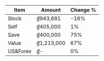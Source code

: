 | Item     | Amount     | Change % |
| -------- | ---------- | -------- |
| Stock    | ₫943,681   | -16%     |
| Self     | ₫405,000   | 1%       |
| Save     | ₫400,000   | 75%      |
| Value    | ₫1,213,000 | 67%      |
| US&Forex | ₫-         | 0%       |
